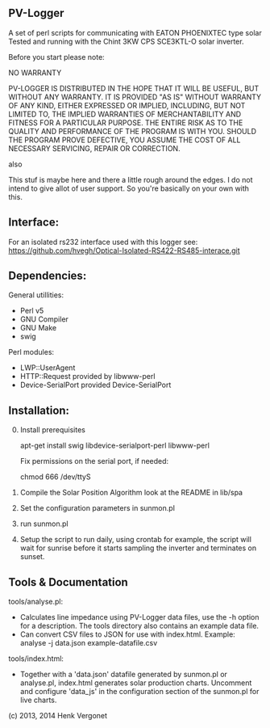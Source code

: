 PV-Logger
---------
A set of perl scripts for communicating with EATON PHOENIXTEC type solar
Tested and running with the Chint 3KW CPS SCE3KTL-O solar inverter.

Before you start please note:

NO WARRANTY

PV-LOGGER IS DISTRIBUTED IN THE HOPE THAT IT WILL BE USEFUL, BUT WITHOUT ANY WARRANTY. IT IS PROVIDED "AS IS" WITHOUT WARRANTY OF ANY KIND, EITHER EXPRESSED OR IMPLIED, INCLUDING, BUT NOT LIMITED TO, THE IMPLIED WARRANTIES OF MERCHANTABILITY AND FITNESS FOR A PARTICULAR PURPOSE. THE ENTIRE RISK AS TO THE QUALITY AND PERFORMANCE OF THE PROGRAM IS WITH YOU. SHOULD THE PROGRAM PROVE DEFECTIVE, YOU ASSUME THE COST OF ALL NECESSARY SERVICING, REPAIR OR CORRECTION.

also

This stuf is maybe here and there a little rough around the edges. I do not
intend to give allot of user support. So you're basically on your own with this.

Interface:
----------
For an isolated rs232 interface used with this logger see:
https://github.com/hvegh/Optical-Isolated-RS422-RS485-interace.git

Dependencies:
-------------

General utillities:
  - Perl v5
  - GNU Compiler
  - GNU Make
  - swig

Perl modules:
  - LWP::UserAgent
  - HTTP::Request
	provided by libwww-perl
  - Device-SerialPort
	provided Device-SerialPort

Installation:
-------------

0. Install prerequisites

   apt-get install swig libdevice-serialport-perl libwww-perl

   Fix permissions on the serial port, if needed:

   chmod 666 /dev/ttyS<xyz>

1. Compile the Solar Position Algorithm
   look at the README in lib/spa

2. Set the configuration parameters in sunmon.pl

3. run sunmon.pl

4. Setup the script to run daily, using crontab for example, the script will wait for sunrise before it starts sampling the inverter and terminates on sunset.


Tools & Documentation
---------------------

tools/analyse.pl:

- Calculates line impedance using PV-Logger data files, use the -h option for a description. The tools directory also contains an example data file.
- Can convert CSV files to JSON for use with index.html. Example: analyse -j data.json example-datafile.csv

tools/index.html:

- Together with a 'data.json' datafile generated by sunmon.pl or analyse.pl, index.html generates solar production charts. Uncomment and configure 'data_js' in the configuration section of the sunmon.pl for live charts.


(c) 2013, 2014 Henk Vergonet
